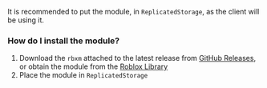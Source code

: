 
It is recommended to put the module, in `ReplicatedStorage`, as the client will be using it.

### How do I install the module?
1. Download the `rbxm` attached to the latest release from [GitHub Releases](https://github.com/devbungfro/luagame/releases), or obtain the module from the [Roblox Library](https://roblox.com/)
2. Place the module in `ReplicatedStorage`
